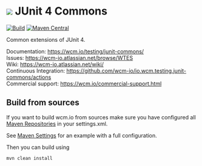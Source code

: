 <img src="https://wcm.io/images/favicon-16@2x.png"/> JUnit 4 Commons
======
[![Build](https://github.com/wcm-io/io.wcm.testing.junit-commons/workflows/Build/badge.svg?branch=develop)](https://github.com/wcm-io/io.wcm.testing.junit-commons/actions?query=workflow%3ABuild+branch%3Adevelop)
[![Maven Central](https://maven-badges.herokuapp.com/maven-central/io.wcm/io.wcm.testing.junit-commons/badge.svg)](https://maven-badges.herokuapp.com/maven-central/io.wcm/io.wcm.testing.junit-commons)

Common extensions of JUnit 4.

Documentation: https://wcm.io/testing/junit-commons/<br/>
Issues: https://wcm-io.atlassian.net/browse/WTES<br/>
Wiki: https://wcm-io.atlassian.net/wiki/<br/>
Continuous Integration: https://github.com/wcm-io/io.wcm.testing.junit-commons/actions<br/>
Commercial support: https://wcm.io/commercial-support.html


## Build from sources

If you want to build wcm.io from sources make sure you have configured all [Maven Repositories](https://wcm.io/maven.html) in your settings.xml.

See [Maven Settings](https://github.com/wcm-io/io.wcm.testing.junit-commons/blob/develop/.maven-settings.xml) for an example with a full configuration.

Then you can build using

```
mvn clean install
```
